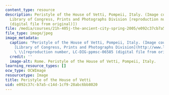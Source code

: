 ```yaml
---
content_type: resource
description: Peristyle of the House of Vetti, Pompeii, Italy. (Image courtesy of the
  Library of Congress, Prints and Photographs Division [reproduction number, LC-DIG-ppmsc-06585
  (digital file from original)])
file: /media/courses/21h-405j-the-ancient-city-spring-2005/e092c37cb7a5c14d1cf928abc6bb8020_21h-405js05.jpg
file_type: image/jpeg
image_metadata:
  caption: "Peristyle of the House of Vetti, Pompeii, Italy. (Image courtesy of the\_\
    [Library of Congress, Prints and Photographs Division](http://www.loc.gov/rr/print)\
    \ \\[reproduction number, LC-DIG-ppmsc-06585 (digital file from original)\\])"
  credit: ''
  image-alt: Rome. Peristyle of the House of Vetti, Pompeii, Italy.
learning_resource_types: []
ocw_type: OCWImage
resourcetype: Image
title: Peristyle of the House of Vetti
uid: e092c37c-b7a5-c14d-1cf9-28abc6bb8020
---
```

